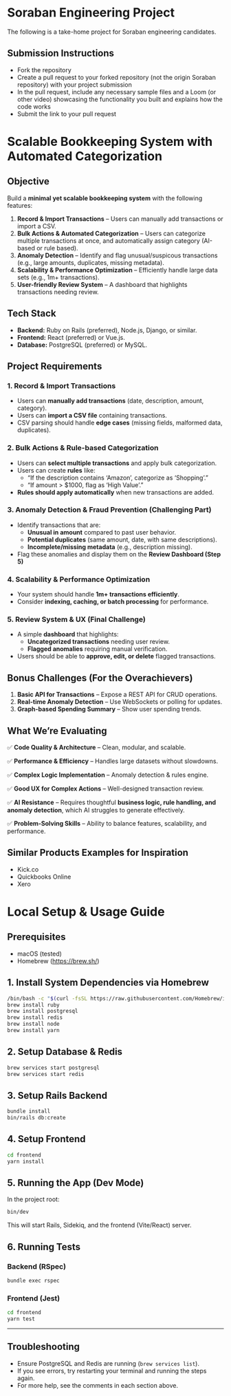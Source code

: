 # Soraban Engineering Project
The following is a take-home project for Soraban engineering candidates.

## Submission Instructions
- Fork the repository
- Create a pull request to your forked repository (not the origin Soraban repository) with your project submission
- In the pull request, include any necessary sample files and a Loom (or other video) showcasing the functionality you built and explains how the code works
- Submit the link to your pull request

# **Scalable Bookkeeping System with Automated Categorization**

## **Objective**

Build a **minimal yet scalable bookkeeping system** with the following features:

1. **Record & Import Transactions** – Users can manually add transactions or import a CSV.
2. **Bulk Actions & Automated Categorization** – Users can categorize multiple transactions at once, and automatically assign category (AI-based or rule based).
3. **Anomaly Detection** – Identify and flag unusual/suspicous transactions (e.g., large amounts, duplicates, missing metadata).
4. **Scalability & Performance Optimization** – Efficiently handle large data sets (e.g., 1m+ transactions).
5. **User-friendly Review System** – A dashboard that highlights transactions needing review.

## **Tech Stack**

- **Backend:** Ruby on Rails (preferred), Node.js, Django, or similar.
- **Frontend:** React (preferred) or Vue.js.
- **Database:** PostgreSQL (preferred) or MySQL.

## **Project Requirements**

### **1. Record & Import Transactions**

- Users can **manually add transactions** (date, description, amount, category).
- Users can **import a CSV file** containing transactions.
- CSV parsing should handle **edge cases** (missing fields, malformed data, duplicates).

### **2. Bulk Actions & Rule-based Categorization**

- Users can **select multiple transactions** and apply bulk categorization.
- Users can create **rules** like:
    - “If the description contains ‘Amazon’, categorize as ‘Shopping’.”
    - “If amount > $1000, flag as ‘High Value’.”
- **Rules should apply automatically** when new transactions are added.

### **3. Anomaly Detection & Fraud Prevention (Challenging Part)**

- Identify transactions that are:
    - **Unusual in amount** compared to past user behavior.
    - **Potential duplicates** (same amount, date, with same descriptions).
    - **Incomplete/missing metadata** (e.g., description missing).
- Flag these anomalies and display them on the **Review Dashboard (Step 5)**

### **4. Scalability & Performance Optimization**

- Your system should handle **1m+ transactions efficiently**.
- Consider **indexing, caching, or batch processing** for performance.

### **5. Review System & UX (Final Challenge)**

- A simple **dashboard** that highlights:
    - **Uncategorized transactions** needing user review.
    - **Flagged anomalies** requiring manual verification.
- Users should be able to **approve, edit, or delete** flagged transactions.

## **Bonus Challenges (For the Overachievers)**

1. **Basic API for Transactions** – Expose a REST API for CRUD operations.
2. **Real-time Anomaly Detection** – Use WebSockets or polling for updates.
3. **Graph-based Spending Summary** – Show user spending trends.

## **What We’re Evaluating**

✅ **Code Quality & Architecture** – Clean, modular, and scalable.

✅ **Performance & Efficiency** – Handles large datasets without slowdowns.

✅ **Complex Logic Implementation** – Anomaly detection & rules engine.

✅ **Good UX for Complex Actions** – Well-designed transaction review.

✅ **AI Resistance** – Requires thoughtful **business logic, rule handling, and anomaly detection**, which AI struggles to generate effectively.

✅ **Problem-Solving Skills** – Ability to balance features, scalability, and performance.

## Similar Products Examples for Inspiration

- Kick.co
- Quickbooks Online
- Xero

# Local Setup & Usage Guide

## Prerequisites

- macOS (tested)
- Homebrew (https://brew.sh/)

## 1. Install System Dependencies via Homebrew

```bash
/bin/bash -c "$(curl -fsSL https://raw.githubusercontent.com/Homebrew/install/HEAD/install.sh)"
brew install ruby
brew install postgresql
brew install redis
brew install node
brew install yarn
```

## 2. Setup Database & Redis

```bash
brew services start postgresql
brew services start redis
```

## 3. Setup Rails Backend

```bash
bundle install
bin/rails db:create
```

## 4. Setup Frontend

```bash
cd frontend
yarn install
```

## 5. Running the App (Dev Mode)

In the project root:

```bash
bin/dev
```

This will start Rails, Sidekiq, and the frontend (Vite/React) server.

## 6. Running Tests

### Backend (RSpec)
```bash
bundle exec rspec
```

### Frontend (Jest)
```bash
cd frontend
yarn test
```

---

## Troubleshooting
- Ensure PostgreSQL and Redis are running (`brew services list`).
- If you see errors, try restarting your terminal and running the steps again.
- For more help, see the comments in each section above.
